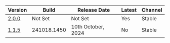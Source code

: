 







| Version| Build | Release Date| Latest | Channel |
|--------|-------|-------------|--------|---------|
|[2.0.0](https://github.com/MuertoGB/MacEfiToolkit/releases/latest)| Not Set | Not Set | Yes | Stable |
|[1.1.5](https://github.com/MuertoGB/MacEfiToolkit/releases/tag/115)| 241018.1450 | 10th October, 2024 | No | Stable |